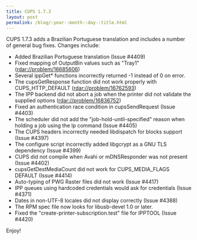 ```yaml
---
title: CUPS 1.7.3
layout: post
permalink: /blog/:year-:month-:day-:title.html
---
```


CUPS 1.7.3 adds a Brazilian Portuguese translation and includes a number of general bug fixes. Changes include:

- Added Brazilian Portuguese translation (Issue #4409)
- Fixed mapping of OutputBin values such as "Tray1" (<rdar://problem/16685606>)
- Several ippGet* functions incorrectly returned -1 instead of 0 on error.
- The cupsGetResponse function did not work properly with CUPS_HTTP_DEFAULT (<rdar://problem/16762593>)
- The IPP backend did not abort a job when the printer did not validate the supplied options (<rdar://problem/16836752>)
- Fixed an authentication race condition in cupsSendRequest (Issue #4403)
- The scheduler did not add the "job-hold-until-specified" reason when holding a job using the lp command (Issue #4405)
- The CUPS headers incorrectly needed libdispatch for blocks support (Issue #4397)
- The configure script incorrectly added libgcrypt as a GNU TLS dependency (Issue #4399)
- CUPS did not compile when Avahi or mDNSResponder was not present (Issue #4402)
- cupsGetDestMediaCount did not work for CUPS_MEDIA_FLAGS DEFAULT (Issue #4414)
- Auto-typing of PWG Raster files did not work (Issue #4417)
- IPP queues using hardcoded credentials would ask for credentials (Issue #4371)
- Dates in non-UTF-8 locales did not display correctly (Issue #4388)
- The RPM spec file now looks for libusb-devel 1.0 or later.
- Fixed the "create-printer-subscription.test" file for IPPTOOL (Issue #4420)

Enjoy!
